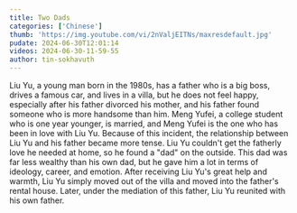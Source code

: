 ```yaml
---
title: Two Dads
categories: ['Chinese']
thumb: 'https://img.youtube.com/vi/2nValjEITNs/maxresdefault.jpg'
pudate: 2024-06-30T12:01:14
videos: 2024-06-30-11-59-55
author: tin-sokhavuth
---
```

Liu Yu, a young man born in the 1980s, has a father who is a big boss, drives a famous car, and lives in a villa, but he does not feel happy, especially after his father divorced his mother, and his father found someone who is more handsome than him. Meng Yufei, a college student who is one year younger, is married, and Meng Yufei is the one who has been in love with Liu Yu. Because of this incident, the relationship between Liu Yu and his father became more tense. Liu Yu couldn't get the fatherly love he needed at home, so he found a "dad" on the outside. This dad was far less wealthy than his own dad, but he gave him a lot in terms of ideology, career, and emotion. After receiving Liu Yu's great help and warmth, Liu Yu simply moved out of the villa and moved into the father's rental house. Later, under the mediation of this father, Liu Yu reunited with his own father.
